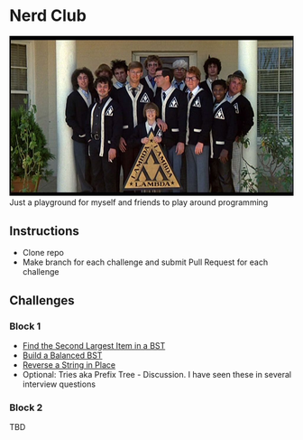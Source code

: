 # Nerd Club 
![nerd club](./nerd_club.jpg)
Just a playground for myself and friends to play around programming


## Instructions
* Clone repo
* Make branch for each challenge and submit Pull Request for each challenge

## Challenges
### Block 1
* [Find the Second Largest Item in a BST](second-largest-item-in-bst.md)
* [Build a Balanced BST](build_balanced_bst.md)
* [Reverse a String in Place](reverse-string-in-place.md)
* Optional: Tries aka Prefix Tree - Discussion.  I have seen these in several interview questions

### Block 2
TBD

